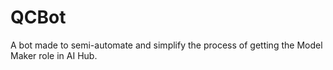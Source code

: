 # QCBot
A bot made to semi-automate and simplify the process of getting the Model Maker role in AI Hub.
